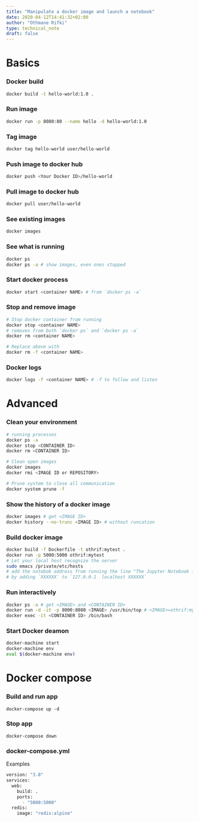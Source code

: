 ```yaml
---
title: "Manipulate a docker image and launch a notebook"
date: 2020-04-12T14:41:32+02:00
author: "Othmane Rifki"
type: technical_note
draft: false
---
```

# Basics

### Docker build
``` bash 
docker build -t hello-world:1.0 .
```

### Run image
``` bash 
docker run -p 8080:80 --name hello -d hello-world:1.0
```

### Tag image
``` bash 
docker tag hello-world user/hello-world
```

### Push image to docker hub
``` bash 
docker push <Your Docker ID>/hello-world
```

### Pull image to docker hub
``` bash 
docker pull user/hello-world
```

### See existing images
``` bash 
docker images
```

### See what is running 
``` bash 
docker ps
docker ps -a # show images, even ones stopped
```

### Start docker process
``` bash 
docker start <container NAME> # from `docker ps -a`
```

### Stop and remove image
``` bash 
# Stop docker container from running
docker stop <container NAME>
# removes from both `docker ps` and `docker ps -a`
docker rm <container NAME>

# Replace above with
docker rm -f <container NAME>
```

### Docker logs
``` bash 
docker logs -f <container NAME> # -f to follow and listen
```


# Advanced

### Clean your environment

``` bash 
# running processes
docker ps -a
docker stop <CONTAINER ID>
docker rm <CONTAINER ID>

# Clean open images
docker images
docker rmi <IMAGE ID or REPOSITORY>

# Prune system to close all communication
docker system prune -f
```

### Show the history of a docker image 
``` bash 
docker images # get <IMAGE ID>
docker history --no-trunc <IMAGE ID> # without runcation
```

### Build docker image 
``` bash 
docker build -f Dockerfile -t othrif:mytest .
docker run -p 5000:5000 othrif:mytest 
# Let your local host recognize the server
sudo emacs /private/etc/hosts
# add the notebok address from running the line "The Jupyter Notebook is running at:http://XXXXXX:5000/"
# by adding `XXXXXX` to `127.0.0.1	localhost XXXXXX`
```

### Run interactively
``` bash 
docker ps -a # get <IMAGE> and <CONTAINER ID>
docker run -d -it -p 8000:8080 <IMAGE> /usr/bin/top # <IMAGE>=othrif:mytest
docker exec -it <CONTAINER ID> /bin/bash

```

### Start Docker deamon
``` bash 
docker-machine start
docker-machine env
eval $(docker-machine env)
```

# Docker compose

### Build and run app
```
docker-compose up -d
```

### Stop app
``` 
docker-compose down
```


### docker-compose.yml
Examples 
``` python
version: "3.8"
services:
  web:
    build: .
    ports:
      - "5000:5000"
  redis:
    image: "redis:alpine"
```


```python

```

